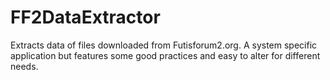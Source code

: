 # FF2DataExtractor
Extracts data of files downloaded from Futisforum2.org. A system specific application but features some good practices and easy to alter for different needs.
